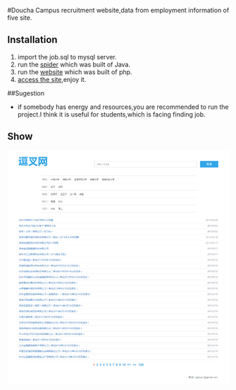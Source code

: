 #Doucha
Campus recruitment website,data from employment information of five site.

## Installation
1. import the job.sql to mysql server.
2. run the [spider](https://github.com/gglinux/doucha/blob/master/spider/README.md) which was built of Java.
3. run the [website](https://github.com/gglinux/doucha/blob/master/php/README.md) which was built of php.
4. [access the site](http://www.gglinux.com),enjoy it. 

##Sugestion
*   if somebody has energy and resources,you are recommended to run the project.I think it is useful for students,which is facing finding job.

## Show
![page.png](https://github.com/gglinux/doucha/blob/master/static/resource/page.png)

